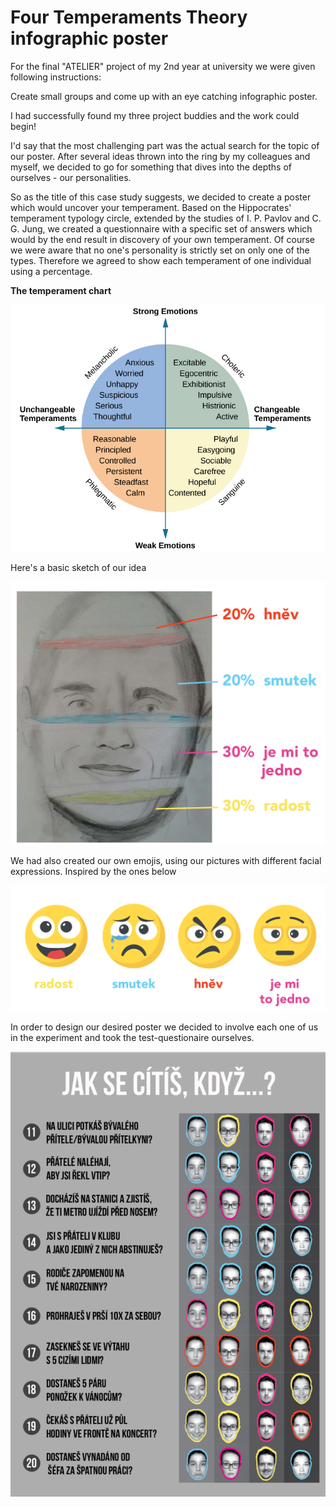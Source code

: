 # Four Temperaments Theory infographic poster 

 For the final "ATELIER" project of my 2nd year at university we were given following instructions:

 Create small groups and come up with an eye catching infographic poster.

 I had successfully found my three project buddies and the work could begin!

 I'd say that the most challenging part was the actual search for the topic of our poster. After several ideas thrown into the ring by my colleagues and myself, we decided to go for something that dives into the depths of ourselves - our personalities.

 So as the title of this case study suggests, we decided to create a poster which would uncover your temperament. Based on the Hippocrates' temperament typology circle, extended by the studies of I. P. Pavlov and C. G. Jung, we created a questionnaire with a specific set of answers which would by the end result in discovery of your own temperament. Of course we were aware that no one's personality is strictly set on only one of the types. Therefore we agreed to show each temperament of one individual using a percentage. 
 
 **The temperament chart**

 ![temperament-chart](./temperament-chart.jpg)
 
 
 
 Here's a basic sketch of our idea

![sketch](./img/sketch.png)

  
We had also created our own emojis, using our pictures with different facial expressions. Inspired by the ones below

![emojis](./img/emojis.png)

In order to design our desired poster we decided to involve each one of us in the experiment and took the test-questionaire ourselves.

![questionaire](./img/questionaire.png)
